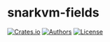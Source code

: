 # snarkvm-fields

[![Crates.io](https://img.shields.io/crates/v/snarkvm-fields.svg?color=neon)](https://crates.io/crates/snarkvm-fields)
[![Authors](https://img.shields.io/badge/authors-Aleo-orange.svg)](../AUTHORS)
[![License](https://img.shields.io/badge/License-GPLv3-blue.svg)](./LICENSE.md)
